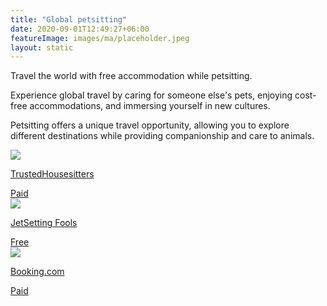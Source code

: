 ```yaml
---
title: "Global petsitting"
date: 2020-09-01T12:49:27+06:00
featureImage: images/ma/placeholder.jpeg
layout: static
---
```


Travel the world with free accommodation while petsitting.

Experience global travel by caring for someone else's pets, enjoying cost-free accommodations, and immersing yourself in new cultures.

Petsitting offers a unique travel opportunity, allowing you to explore different destinations while providing companionship and care to animals.

<a class="ma-link" href="https://www.trustedhousesitters.com/"><div class="ma-card ma-card-Community"><div class="ma-icon"><img src ="/images/icon-pound.png"/></div><div class="ma-name"><p>TrustedHousesitters</p></div><div class="ma-paid-text"><span>Paid</span></div></div></a><a class="ma-link" href="https://jetsettingfools.com/international-house-sitting/"><div class="ma-card ma-card-Community"><div class="ma-icon"><img src ="/images/icon-check.png"/></div><div class="ma-name"><p>JetSetting Fools</p></div><div class="ma-paid-text"><span>Free </span></div></div></a><a class="ma-link" href="https://www.booking.com/"><div class="ma-card ma-card-Community"><div class="ma-icon"><img src ="/images/icon-pound.png"/></div><div class="ma-name"><p>Booking.com</p></div><div class="ma-paid-text"><span>Paid</span></div></div></a>  

<br/><br/>






